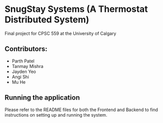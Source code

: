 # SnugStay Systems (A Thermostat Distributed System)
Final project for CPSC 559 at the University of Calgary

## Contributors:
- Parth Patel
- Tanmay Mishra
- Jayden Yeo
- Angi Shi 
- Mu He

## Running the application
Please refer to the README files for both the Frontend and Backend to find instructions on setting up and running the system.

